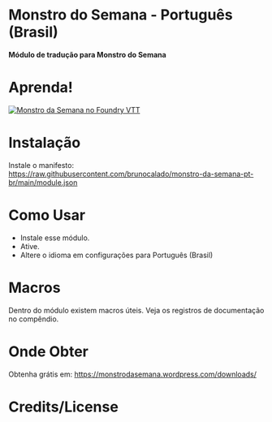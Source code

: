 # Monstro do Semana - Português (Brasil)
**Módulo de tradução para Monstro do Semana**

# Aprenda!
[![Monstro da Semana no Foundry VTT](https://img.youtube.com/vi/sidOMd7xqdc/0.jpg)](https://www.youtube.com/watch?v=sidOMd7xqdc)

# Instalação
Instale o manifesto: https://raw.githubusercontent.com/brunocalado/monstro-da-semana-pt-br/main/module.json

# Como Usar
 
- Instale esse módulo.
- Ative.
- Altere o idioma em configurações para Português (Brasil)

# Macros

Dentro do módulo existem macros úteis. Veja os registros de documentação no compêndio.

# Onde Obter

Obtenha grátis em: https://monstrodasemana.wordpress.com/downloads/

# Credits/License   
